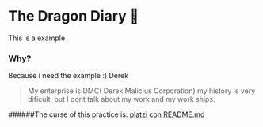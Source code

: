 # The Dragon Diary 🐉
This is a example

### Why?
Because i need the example :) Derek

>My enterprise is DMC( Derek Malicius Corporation) my history is very dificult,
but I dont talk about my work and my work ships.

######The curse of this practice is:
[platzi con README.md](https://platzi.com/clases/1557-git-github/19977-readmemd-es-una-excelente-practica/ "platzi")
